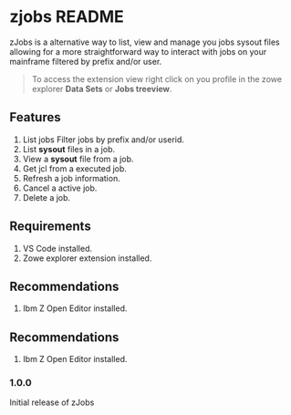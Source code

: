 # zjobs README

zJobs is a alternative way to list, view and manage you jobs sysout files allowing for a more straightforward way to interact with jobs on your mainframe filtered by prefix and/or user.

> To access the extension view right click on you profile in the zowe explorer **Data Sets** or **Jobs treeview**.

## Features

1. List jobs Filter jobs by prefix and/or userid.
2. List **sysout** files in a job.
3. View a **sysout** file from a job.
4. Get jcl from a executed job.
5. Refresh a job information.
6. Cancel a active job.
7. Delete a job.

## Requirements

1. VS Code installed.
2. Zowe explorer extension installed.

## Recommendations

1. Ibm Z Open Editor installed.


## Recommendations

1. Ibm Z Open Editor installed.


### 1.0.0

Initial release of zJobs
